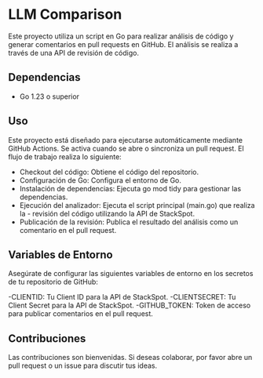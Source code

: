 # LLM Comparison

Este proyecto utiliza un script en Go para realizar análisis de código y generar comentarios en pull requests en GitHub. El análisis se realiza a través de una API de revisión de código.

## Dependencias

- Go 1.23 o superior

## Uso
Este proyecto está diseñado para ejecutarse automáticamente mediante GitHub Actions. Se activa cuando se abre o sincroniza un pull request. El flujo de trabajo realiza lo siguiente:

- Checkout del código: Obtiene el código del repositorio.
- Configuración de Go: Configura el entorno de Go.
- Instalación de dependencias: Ejecuta go mod tidy para gestionar las dependencias.
- Ejecución del analizador: Ejecuta el script principal (main.go) que realiza la - revisión del código utilizando la API de StackSpot.
- Publicación de la revisión: Publica el resultado del análisis como un comentario en el pull request.

## Variables de Entorno
Asegúrate de configurar las siguientes variables de entorno en los secretos de tu repositorio de GitHub:

-CLIENTID: Tu Client ID para la API de StackSpot.
-CLIENTSECRET: Tu Client Secret para la API de StackSpot.
-GITHUB_TOKEN: Token de acceso para publicar comentarios en el pull request.

## Contribuciones
Las contribuciones son bienvenidas. Si deseas colaborar, por favor abre un pull request o un issue para discutir tus ideas.